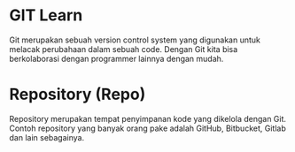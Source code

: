 # GIT Learn
Git merupakan sebuah version control system yang digunakan untuk melacak perubahaan dalam sebuah code. Dengan Git kita bisa berkolaborasi dengan programmer lainnya dengan mudah.

# Repository (Repo)
Repository merupakan tempat penyimpanan kode yang dikelola dengan Git. Contoh repository yang banyak orang pake adalah GitHub, Bitbucket, Gitlab dan lain sebagainya.